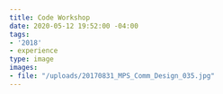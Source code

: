 ```yaml
---
title: Code Workshop
date: 2020-05-12 19:52:00 -04:00
tags:
- '2018'
- experience
type: image
images:
- file: "/uploads/20170831_MPS_Comm_Design_035.jpg"
---
```


